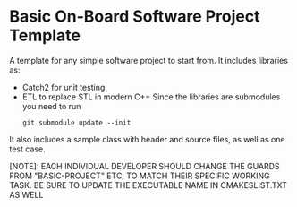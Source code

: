 # Basic On-Board Software Project Template

A template for any simple software project to start from.
It includes libraries as:
- Catch2 for unit testing
- ETL to replace STL in modern C++
Since the libraries are submodules you need to run
  ```
  git submodule update --init
  ```

It also includes a sample class with header and source files, as well as one test case.

[NOTE]: EACH INDIVIDUAL DEVELOPER SHOULD CHANGE THE GUARDS FROM "BASIC-PROJECT" ETC, TO MATCH THEIR SPECIFIC WORKING TASK. BE SURE TO UPDATE THE EXECUTABLE NAME IN CMAKESLIST.TXT AS WELL  